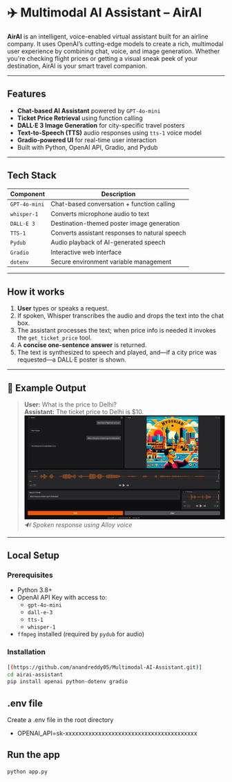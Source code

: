 # ✈️ Multimodal AI Assistant – AirAI

**AirAI** is an intelligent, voice-enabled virtual assistant built for an airline company. It uses OpenAI’s cutting-edge models to create a rich, multimodal user experience by combining chat, voice, and image generation. Whether you're checking flight prices or getting a visual sneak peek of your destination, AirAI is your smart travel companion.

---

## Features

- **Chat-based AI Assistant** powered by `GPT-4o-mini`
- **Ticket Price Retrieval** using function calling
- **DALL·E 3 Image Generation** for city-specific travel posters
- **Text-to-Speech (TTS)** audio responses using `tts-1` voice model
- **Gradio-powered UI** for real-time user interaction
- Built with Python, OpenAI API, Gradio, and Pydub

---

## Tech Stack

| Component         | Description                                      |
|------------------|--------------------------------------------------|
| `GPT-4o-mini`     | Chat-based conversation + function calling       |
| `whisper-1`       | Converts microphone audio to text |
| `DALL·E 3`        | Destination-themed poster image generation       |
| `TTS-1`           | Converts assistant responses to natural speech   |
| `Pydub`           | Audio playback of AI-generated speech            |
| `Gradio`          | Interactive web interface                        |
| `dotenv`          | Secure environment variable management           |

---

## How it works

1. **User** types or speaks a request.  
2. If spoken, Whisper transcribes the audio and drops the text into the chat box.  
3. The assistant processes the text; when price info is needed it invokes the `get_ticket_price` tool.  
4. A **concise one-sentence answer** is returned.  
5. The text is synthesized to speech and played, and—if a city price was requested—a DALL·E poster is shown.

---

## 📸 Example Output

> **User:** What is the price to Delhi?  
> **Assistant:** The ticket price to Delhi is $10.  
> ![Chat UI Preview](Img_Output/Gradio_Output.png)
> _🔊 Spoken response using Alloy voice_

---

## Local Setup

### Prerequisites

- Python 3.8+
- OpenAI API Key with access to:
  - `gpt-4o-mini`
  - `dall-e-3`
  - `tts-1`
  - `whisper-1`
- `ffmpeg` installed (required by `pydub` for audio)

### Installation

```bash
[(https://github.com/anandreddy05/Multimodal-AI-Assistant.git)]
cd airai-assistant
pip install openai python-dotenv gradio
```

## .env file

Create a .env file in the root directory

- OPENAI_API=sk-xxxxxxxxxxxxxxxxxxxxxxxxxxxxxxxxxxxxxxxx

## Run the app

```bash
python app.py
```

